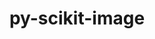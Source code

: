 ---
title: "py-scikit-image"
layout: cache
categories: [package, develop-2024-05-12]
meta: {"versions": ["0.23.2"], "compilers": ["gcc@=11.1.0", "gcc@=11.4.0", "gcc@=9.4.0", "oneapi@=2024.0.0"], "oss": ["ubuntu20.04", "ubuntu22.04"], "platforms": ["linux"], "targets": ["neoverse_v1", "neoverse_v2", "ppc64le", "x86_64_v3"], "stacks": ["data-vis-sdk", "e4s", "e4s-neoverse-v2", "e4s-neoverse_v1", "e4s-oneapi", "e4s-power", "root"], "num_specs": 6, "num_specs_by_stack": {"root": 6, "e4s-power": 1, "data-vis-sdk": 1, "e4s-neoverse_v1": 1, "e4s-neoverse-v2": 1, "e4s": 1, "e4s-oneapi": 1}}
spec_details: [{"hash": "7gdb6yurdkgmhtv7aid5w4nnnqnckwy2", "compiler": "gcc@=9.4.0", "versions": ["0.23.2"], "os": "ubuntu20.04", "platform": "linux", "target": "ppc64le", "variants": ["build_system=python_pip"], "stacks": ["root", "e4s-power"], "size": "-", "tarball": "https://binaries.spack.io/develop-2024-05-12/build_cache/linux-ubuntu20.04-ppc64le/gcc-9.4.0/py-scikit-image-0.23.2/linux-ubuntu20.04-ppc64le-gcc-9.4.0-py-scikit-image-0.23.2-7gdb6yurdkgmhtv7aid5w4nnnqnckwy2.spack"}, {"hash": "ncxzwvnpowlqqrwj45plyfqap7dqzhnu", "compiler": "gcc@=11.1.0", "versions": ["0.23.2"], "os": "ubuntu20.04", "platform": "linux", "target": "x86_64_v3", "variants": ["build_system=python_pip"], "stacks": ["root", "data-vis-sdk"], "size": "-", "tarball": "https://binaries.spack.io/develop-2024-05-12/build_cache/linux-ubuntu20.04-x86_64_v3/gcc-11.1.0/py-scikit-image-0.23.2/linux-ubuntu20.04-x86_64_v3-gcc-11.1.0-py-scikit-image-0.23.2-ncxzwvnpowlqqrwj45plyfqap7dqzhnu.spack"}, {"hash": "3xr5jtut5tij2hjthefklkoyjh3vy547", "compiler": "gcc@=11.4.0", "versions": ["0.23.2"], "os": "ubuntu22.04", "platform": "linux", "target": "neoverse_v1", "variants": ["build_system=python_pip"], "stacks": ["root", "e4s-neoverse_v1"], "size": "-", "tarball": "https://binaries.spack.io/develop-2024-05-12/build_cache/linux-ubuntu22.04-neoverse_v1/gcc-11.4.0/py-scikit-image-0.23.2/linux-ubuntu22.04-neoverse_v1-gcc-11.4.0-py-scikit-image-0.23.2-3xr5jtut5tij2hjthefklkoyjh3vy547.spack"}, {"hash": "z5amuw27n66jahmpiu3txhx7oovwrvfb", "compiler": "gcc@=11.4.0", "versions": ["0.23.2"], "os": "ubuntu22.04", "platform": "linux", "target": "neoverse_v2", "variants": ["build_system=python_pip"], "stacks": ["e4s-neoverse-v2", "root"], "size": "-", "tarball": "https://binaries.spack.io/develop-2024-05-12/build_cache/linux-ubuntu22.04-neoverse_v2/gcc-11.4.0/py-scikit-image-0.23.2/linux-ubuntu22.04-neoverse_v2-gcc-11.4.0-py-scikit-image-0.23.2-z5amuw27n66jahmpiu3txhx7oovwrvfb.spack"}, {"hash": "6mnhc2nkbkgh2xqfvh6uv7xozvyun5p5", "compiler": "gcc@=11.4.0", "versions": ["0.23.2"], "os": "ubuntu22.04", "platform": "linux", "target": "x86_64_v3", "variants": ["build_system=python_pip"], "stacks": ["e4s", "root"], "size": "-", "tarball": "https://binaries.spack.io/develop-2024-05-12/build_cache/linux-ubuntu22.04-x86_64_v3/gcc-11.4.0/py-scikit-image-0.23.2/linux-ubuntu22.04-x86_64_v3-gcc-11.4.0-py-scikit-image-0.23.2-6mnhc2nkbkgh2xqfvh6uv7xozvyun5p5.spack"}, {"hash": "usbnkttu6xx6xvykufsdcp6zggsv5qqh", "compiler": "oneapi@=2024.0.0", "versions": ["0.23.2"], "os": "ubuntu22.04", "platform": "linux", "target": "x86_64_v3", "variants": ["build_system=python_pip"], "stacks": ["e4s-oneapi", "root"], "size": "-", "tarball": "https://binaries.spack.io/develop-2024-05-12/build_cache/linux-ubuntu22.04-x86_64_v3/oneapi-2024.0.0/py-scikit-image-0.23.2/linux-ubuntu22.04-x86_64_v3-oneapi-2024.0.0-py-scikit-image-0.23.2-usbnkttu6xx6xvykufsdcp6zggsv5qqh.spack"}]
---